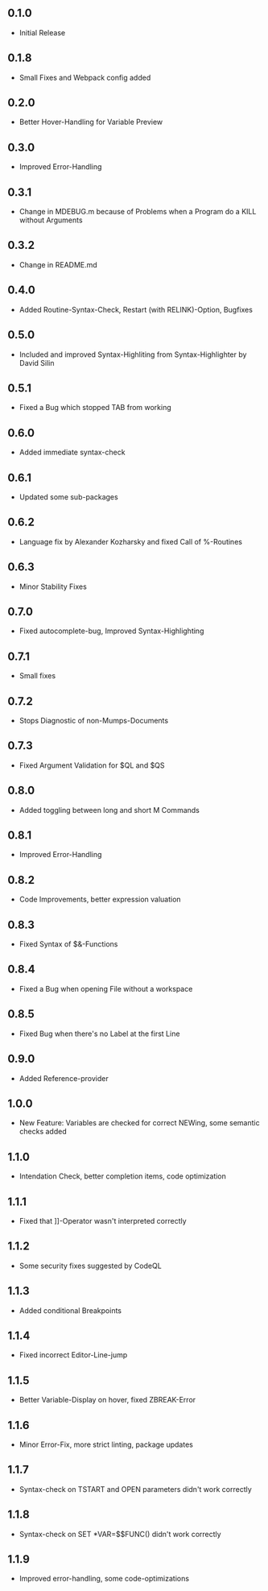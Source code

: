 
## 0.1.0
* Initial Release
## 0.1.8
* Small Fixes and Webpack config added
## 0.2.0
* Better Hover-Handling for Variable Preview
## 0.3.0
* Improved Error-Handling
## 0.3.1
* Change in MDEBUG.m because of Problems when a Program do a KILL without Arguments
## 0.3.2
* Change in README.md
## 0.4.0
* Added Routine-Syntax-Check, Restart (with RELINK)-Option, Bugfixes
## 0.5.0
* Included and improved Syntax-Highliting from Syntax-Highlighter by David Silin
## 0.5.1
* Fixed a Bug which stopped TAB from working
## 0.6.0
* Added immediate syntax-check
## 0.6.1
* Updated some sub-packages
## 0.6.2
* Language fix by Alexander Kozharsky and fixed Call of %-Routines
## 0.6.3
* Minor Stability Fixes
## 0.7.0
* Fixed autocomplete-bug, Improved Syntax-Highlighting
## 0.7.1
* Small fixes
## 0.7.2
* Stops Diagnostic of non-Mumps-Documents
## 0.7.3
* Fixed Argument Validation for $QL and $QS
## 0.8.0
* Added toggling between long and short M Commands
## 0.8.1
* Improved Error-Handling
## 0.8.2
* Code Improvements, better expression valuation
## 0.8.3
* Fixed Syntax of $&-Functions
## 0.8.4
* Fixed a Bug when opening File without a workspace
## 0.8.5
* Fixed Bug when there's no Label at the first Line
## 0.9.0
* Added Reference-provider
## 1.0.0
* New Feature: Variables are checked for correct NEWing, some semantic checks added
## 1.1.0
* Intendation Check, better completion items, code optimization
## 1.1.1
* Fixed that ]]-Operator wasn't interpreted correctly
## 1.1.2
* Some security fixes suggested by CodeQL
## 1.1.3
* Added conditional Breakpoints
## 1.1.4
* Fixed incorrect Editor-Line-jump
## 1.1.5
* Better Variable-Display on hover, fixed ZBREAK-Error
## 1.1.6
* Minor Error-Fix, more strict linting, package updates
## 1.1.7
* Syntax-check on TSTART and OPEN parameters didn't work correctly
## 1.1.8
* Syntax-check on SET *VAR=$$FUNC() didn't work correctly
## 1.1.9
* Improved error-handling, some code-optimizations
